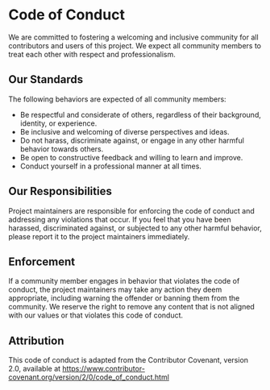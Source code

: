 # Code of Conduct

We are committed to fostering a welcoming and inclusive community for all contributors and users of this project. We expect all community members to treat each other with respect and professionalism.

## Our Standards

The following behaviors are expected of all community members:

- Be respectful and considerate of others, regardless of their background, identity, or experience.
- Be inclusive and welcoming of diverse perspectives and ideas.
- Do not harass, discriminate against, or engage in any other harmful behavior towards others.
- Be open to constructive feedback and willing to learn and improve.
- Conduct yourself in a professional manner at all times.

## Our Responsibilities

Project maintainers are responsible for enforcing the code of conduct and addressing any violations that occur. If you feel that you have been harassed, discriminated against, or subjected to any other harmful behavior, please report it to the project maintainers immediately.

## Enforcement

If a community member engages in behavior that violates the code of conduct, the project maintainers may take any action they deem appropriate, including warning the offender or banning them from the community. We reserve the right to remove any content that is not aligned with our values or that violates this code of conduct.

## Attribution

This code of conduct is adapted from the Contributor Covenant, version 2.0, available at https://www.contributor-covenant.org/version/2/0/code_of_conduct.html
